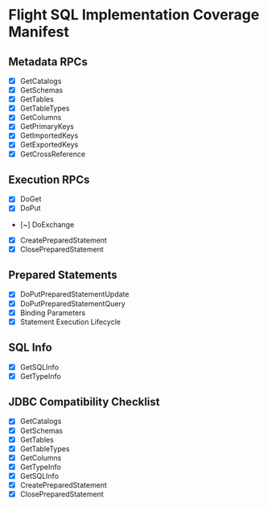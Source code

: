 # Flight SQL Implementation Coverage Manifest

## Metadata RPCs
- [x] GetCatalogs
- [x] GetSchemas
 - [x] GetTables
- [x] GetTableTypes
- [x] GetColumns
- [x] GetPrimaryKeys
- [x] GetImportedKeys
- [x] GetExportedKeys
- [x] GetCrossReference

## Execution RPCs
- [x] DoGet
- [x] DoPut
 - [~] DoExchange
- [x] CreatePreparedStatement
- [x] ClosePreparedStatement

## Prepared Statements
- [x] DoPutPreparedStatementUpdate
- [x] DoPutPreparedStatementQuery
- [x] Binding Parameters
- [x] Statement Execution Lifecycle

## SQL Info
- [x] GetSQLInfo
- [x] GetTypeInfo

## JDBC Compatibility Checklist
- [x] GetCatalogs
- [x] GetSchemas
- [x] GetTables
- [x] GetTableTypes
- [x] GetColumns
- [x] GetTypeInfo
- [x] GetSQLInfo
- [x] CreatePreparedStatement
- [x] ClosePreparedStatement
